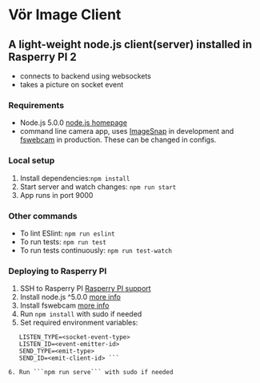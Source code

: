 # Vör Image Client

## A light-weight node.js client(server) installed in Rasperry PI 2 
- connects to backend using websockets
- takes a picture on socket event

### Requirements
- Node.js 5.0.0 [node.js homepage](https://nodejs.org/en/)
- command line camera app, uses [ImageSnap](http://iharder.sourceforge.net/current/macosx/imagesnap/) in development and 
[fswebcam](http://manpages.ubuntu.com/manpages/lucid/man1/fswebcam.1.html) in production. These can be changed in configs. 

### Local setup
1. Install dependencies:```npm install```
2. Start server and watch changes: ```npm run start```
3. App runs in port 9000

### Other commands
- To lint ESlint: ```npm run eslint```
- To run tests: ```npm run test```
- To run tests continuously: ```npm run test-watch```

### Deploying to Rasperry PI
1. SSH to Rasperry PI [Rasperry PI support](https://www.raspberrypi.org/documentation/remote-access/ssh/)
2. Install node.js ^5.0.0 [more info](http://elinux.org/Node.js_on_RPi)
3. Install fswebcam [more info](https://www.raspberrypi.org/documentation/usage/webcams/)
4. Run ```npm install``` with sudo if needed
5. Set required environment variables:
  ```SOCKET_SERVER=<socket-server>
     LISTEN_TYPE=<socket-event-type> 
     LISTEN_ID=<event-emitter-id> 
     SEND_TYPE=<emit-type> 
     SEND_ID=<emit-client-id> ```
  
6. Run ```npm run serve``` with sudo if needed
